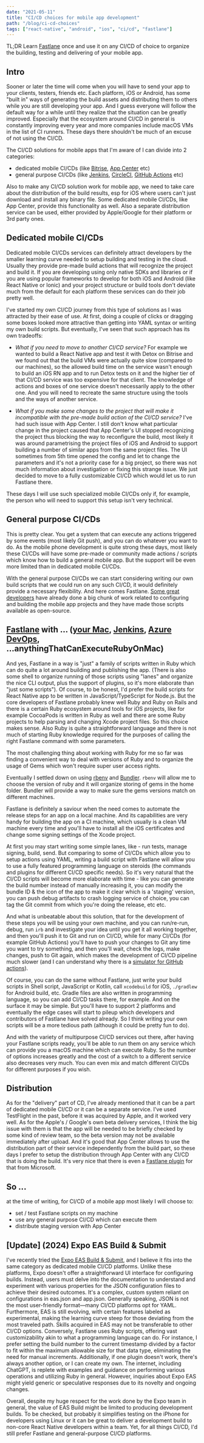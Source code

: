 ```yaml
---
date: "2021-05-11"
title: "CI/CD choices for mobile app development"
path: "/blog/ci-cd-choices"
tags: ["react-native", "android", "ios", "ci/cd", "fastlane"]
---
```


TL;DR Learn [Fastlane](https://fastlane.tools/) once and use it on any CI/CD of choice to organize the building, testing and delivering of your mobile app.

## Intro

Sooner or later the time will come when you will have to send your app to your clients, testers, friends etc. Each platform, iOS or Android, has some "built in" ways of generating the build assets and distributing them to others while you are still developing your app. And I guess everyone will follow the default way for a while until they realize that the situation can be greatly improved. Especially that the ecosystem around CI/CD in general is constantly improving every year and more companies include macOS VMs in the list of CI runners. These days there shouldn't be much of an excuse of not using the CI/CD.

The CI/CD solutions for mobile apps that I'm aware of I can divide into 2 categories:

- dedicated mobile CI/CDs (like [Bitrise](https://www.bitrise.io/), [App Center](https://appcenter.ms/) etc)
- general purpose CI/CDs (like [Jenkins](https://www.jenkins.io/), [CircleCI](https://circleci.com/), [GitHub Actions](https://github.com/features/actions) etc)

Also to make any CI/CD solution work for mobile app, we need to take care about the distribution of the build results, esp for iOS where users can't just download and install any binary file. Some dedicated mobile CI/CDs, like App Center, provide this functionality as well. Also a separate distribution service can be used, either provided by Apple/Google for their platform or 3rd party ones.

## Dedicated mobile CI/CDs

Dedicated mobile CI/CDs services can definitely attract developers by the smaller learning curve needed to setup building and testing in the cloud. Usually they provide pre-made build actions that will recognize the project and build it. If you are developing using only native SDKs and libraries or if you are using popular frameworks to develop for both iOS and Android (like React Native or Ionic) and your project structure or build tools don't deviate much from the default for each platform these services can do their job pretty well.

I've started my own CI/CD journey from this type of solutions as I was attracted by their ease of use. At first, doing a couple of clicks or dragging some boxes looked more attractive than getting into YAML syntax or writing my own build scripts. But eventually, I've seen that such approach has its own tradeoffs:

- _What if you need to move to another CI/CD service?_ For example we wanted to build a React Native app and test it with Detox on Bitrise and we found out that the build VMs were actually quite slow (compared to our machines), so the allowed build time on the service wasn't enough to build an iOS RN app and to run Detox tests on it and the higher tier of that CI/CD service was too expensive for that client. The knowledge of actions and boxes of one service doesn't necessarily apply to the other one. And you will need to recreate the same structure using the tools and the ways of another service.

- _What if you make some changes to the project that will make it incompatible with the pre-made build action of the CI/CD service?_ I've had such issue with App Center. I still don't know what particular change in the project caused that App Center's UI stopped recognizing the project thus blocking the way to reconfigure the build, most likely it was around parametrising the project files of iOS and Android to support building a number of similar apps from the same project files. The UI sometimes from 5th time opened the config and let to change the parameters and it's not a priority case for a big project, so there was not much information about investigation or fixing this strange issue. We just decided to move to a fully customizable CI/CD which would let us to run Fastlane there.

These days I will use such specialized mobile CI/CDs only if, for example, the person who will need to support this setup isn't very technical.

## General purpose CI/CDs

This is pretty clear. You get a system that can execute any actions triggered by some events (most likely Git push), and you can do whatever you want to do. As the mobile phone development is quite strong these days, most likely these CI/CDs will have some pre-made or community made actions / scripts which know how to build a general mobile app. But the support will be even more limited than in dedicated mobile CI/CDs.

With the general purpose CI/CDs we can start considering writing our own build scripts that we could run on any such CI/CD, it would definitely provide a necessary flexibility. And here comes Fastlane. [Some great developers](https://github.com/fastlane/fastlane/graphs/contributors) have already done a big chunk of work related to configuring and building the mobile app projects and they have made those scripts available as open-source.

## [Fastlane](https://fastlane.tools/) with ... ([your Mac](https://www.apple.com/mac/), [Jenkins](https://www.jenkins.io/), [Azure DevOps](https://azure.microsoft.com/en-us/services/devops/), ...anythingThatCanExecuteRubyOnMac)

And yes, Fastlane in a way is "just" a family of scripts written in Ruby which can do quite a lot around building and publishing the app. (There is also some shell to organize running of those scripts using "lanes" and organize the nice CLI output, plus the support of plugins, so it's more elaborate than "just some scripts"). Of course, to be honest, I'd prefer the build scripts for React Native app to be written in JavaScript/TypeScript for Node.js. But the core developers of Fastlane probably knew well Ruby and Ruby on Rails and there is a certain Ruby ecosystem around tools for iOS projects, like for example CocoaPods is written in Ruby as well and there are some Ruby projects to help parsing and changing Xcode project files. So this choice makes sense. Also Ruby is quite a straightforward language and there is not much of starting Ruby knowledge required for the purposes of calling the right Fastlane command with some parameters.

The most challenging thing about working with Ruby for me so far was finding a convenient way to deal with versions of Ruby and to organize the usage of Gems which won't require super user access rights.

Eventually I settled down on using [rbenv](https://github.com/rbenv/rbenv) and [Bundler](https://bundler.io/). `rbenv` will allow me to choose the version of ruby and it will organize storing of gems in the home folder. Bundler will provide a way to make sure the gems versions match on different machines.

Fastlane is definitely a saviour when the need comes to automate the release steps for an app on a local machine. And its capabilities are very handy for building the app on a CI machine, which usually is a clean VM machine every time and you'll have to install all the iOS certificates and change some signing settings of the Xcode project.

At first you may start writing some simple lanes, like - run tests, manage signing, build, send. But comparing to some of CI/CDs which allow you to setup actions using YAML, writing a build script with Fastlane will allow you to use a fully featured programming language on steroids (the commands and plugins for different CI/CD specific needs). So it's very natural that the CI/CD scripts will become more elaborate with time - like you can generate the build number instead of manually increasing it, you can modify the bundle ID & the icon of the app to make it clear which is a 'staging' version, you can push debug artifacts to crash logging service of choice, you can tag the Git commit from which you're doing the release, etc etc.

And what is unbeatable about this solution, that for the development of these steps you will be using your own machine, and you can run/re-run, debug, run `irb` and investigate your idea until you get it all working together, and then you'll push it to Git and run on CI/CD, while for many CI/CDs (for example GitHub Actions) you'll have to push your changes to Git any time you want to try something, and then you'll wait, check the logs, make changes, push to Git again, which makes the development of CI/CD pipeline much slower (and I can understand why there is a [simulator for GitHub actions](https://github.com/nektos/act)).

Of course, you can do the same without Fastlane, just write your build scripts in Shell script, JavaScript or Kotlin, call `xcodebuild` for iOS, `./gradlew` for Android build, etc. Gradle files are also written in programming language, so you can add CI/CD tasks there, for example. And on the surface it may be simple. But you'll have to support 2 platforms and eventually the edge cases will start to pileup which developers and contributors of Fastlane have solved already. So I think writing your own scripts will be a more tedious path (although it could be pretty fun to do).

And with the variety of multipurpose CI/CD services out there, after having your Fastlane scripts ready, you'll be able to run them on any service which can provide you a macOS machine which can execute Ruby. So the number of options increases greatly and the cost of a switch to a different service also decreases very much. You can even mix and match different CI/CDs for different purposes if you wish.

## Distribution

As for the "delivery" part of CD, I've already mentioned that it can be a part of dedicated mobile CI/CD or it can be a separate service. I've used TestFlight in the past, before it was acquired by Apple, and it worked very well. As for the Apple's / Google's own beta delivery services, I think the big issue with them is that the app will be needed to be briefly checked by some kind of review team, so the beta version may not be available immediately after upload. And it's good that App Center allows to use the distribution part of their service independently from the build part, so these days I prefer to setup the distribution through App Center with any CI/CD that is doing the build. It's very nice that there is even a [Fastlane plugin](https://github.com/microsoft/fastlane-plugin-appcenter) for that from Microsoft.

## So ...

at the time of writing, for CI/CD of a mobile app most likely I will choose to:

- set / test Fastlane scripts on my machine
- use any general purpose CI/CD which can execute them
- distribute staging version with App Center

## [Update] (2024) Expo EAS Build & Submit

I've recently tried the [Expo EAS Build & Submit](https://docs.expo.io/build/introduction/), and I believe it fits into the same category as dedicated mobile CI/CD platforms. Unlike these platforms, Expo doesn't offer a straightforward UI interface for configuring builds. Instead, users must delve into the documentation to understand and experiment with various properties for the JSON configuration files to achieve their desired outcomes. It's a complex, custom system reliant on configurations in eas.json and app.json. Generally speaking, JSON is not the most user-friendly format—many CI/CD platforms opt for YAML. Furthermore, EAS is still evolving, with certain features labeled as experimental, making the learning curve steep for those deviating from the most traveled path. Skills acquired in EAS may not be transferable to other CI/CD options. Conversely, Fastlane uses Ruby scripts, offering vast customizability akin to what a programming language can do. For instance, I prefer setting the build number to the current timestamp divided by a factor to fit within the maximum allowable size for that data type, eliminating the need for manual increments. Additionally, if one plugin doesn't work, there's always another option, or I can create my own. The internet, including ChatGPT, is replete with examples and guidance on performing various operations and utilizing Ruby in general. However, inquiries about Expo EAS might yield generic or speculative responses due to its novelty and ongoing changes.

Overall, despite my huge respect for the work done by the Expo team in general, the value of EAS Build might be limited to producing development builds. To be checked, but probably it simplifies testing on the iPhone for developers using Linux or it can be great to deliver a development build to non-core React Native developers within a team. Yet, for all things CI/CD, I'd still prefer Fastlane and general-purpose CI/CD platforms.

